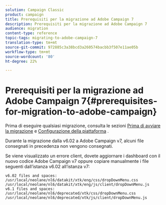 ```yaml
---
solution: Campaign Classic
product: campaign
title: Prerequisiti per la migrazione ad Adobe Campaign 7
description: Prerequisiti per la migrazione ad Adobe Campaign 7
audience: migration
content-type: reference
topic-tags: migrating-to-adobe-campaign-7
translation-type: tm+mt
source-git-commit: 972885c3a38bcd3a260574bacbb3f507e11ae05b
workflow-type: tm+mt
source-wordcount: '80'
ht-degree: 22%

---
```



# Prerequisiti per la migrazione ad Adobe Campaign 7{#prerequisites-for-migration-to-adobe-campaign}

Prima di eseguire qualsiasi migrazione, consulta le sezioni [Prima di avviare la migrazione](../../migration/using/before-starting-migration.md) e [Configurazione della piattaforma](../../migration/using/configuring-your-platform.md) .

Durante la migrazione dalla v6.02 a  Adobe Campaign v7, alcuni file consegnati in precedenza non vengono consegnati.

Se viene visualizzato un errore client, dovete aggiornare i dashboard con il nuovo codice Adobe Campaign v7  oppure copiare manualmente i file seguenti dall’istanza v6.02 all’istanza v7:

```
v6.02 files and spaces:
/usr/local/neolane/nl6/datakit/xtk/eng/css/dropDownMenu.css
/usr/local/neolane/nl6/datakit/xtk/eng/js/client/dropDownMenu.js
v6.1 files and spaces:
/usr/local/neolane/nl6/deprecated/xtk/css/dropDownMenu.css
/usr/local/neolane/nl6/deprecated/xtk/js/client/dropDownMenu.js  
```
